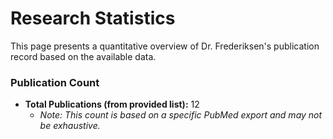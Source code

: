 # Research Statistics

This page presents a quantitative overview of Dr. Frederiksen's publication record based on the available data.

### Publication Count

* **Total Publications (from provided list):** 12
    * *Note: This count is based on a specific PubMed export and may not be exhaustive.*



